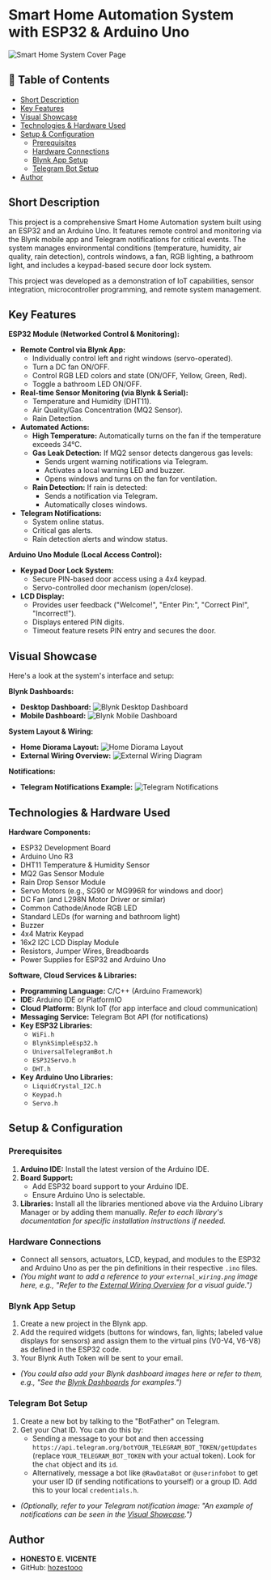 # Smart Home Automation System with ESP32 & Arduino Uno

![Smart Home System Cover Page](./assets/cover_page.png)

## 📝 Table of Contents
* [Short Description](#short-description)
* [Key Features](#key-features)
* [Visual Showcase](#visual-showcase)
* [Technologies & Hardware Used](#technologies--hardware-used)
* [Setup & Configuration](#setup--configuration)
  * [Prerequisites](#prerequisites)
  * [Hardware Connections](#hardware-connections)
  * [Blynk App Setup](#blynk-app-setup)
  * [Telegram Bot Setup](#telegram-bot-setup)
* [Author](#author)

## Short Description

This project is a comprehensive Smart Home Automation system built using an ESP32 and an Arduino Uno. It features remote control and monitoring via the Blynk mobile app and Telegram notifications for critical events. The system manages environmental conditions (temperature, humidity, air quality, rain detection), controls windows, a fan, RGB lighting, a bathroom light, and includes a keypad-based secure door lock system.

This project was developed as a demonstration of IoT capabilities, sensor integration, microcontroller programming, and remote system management.

## Key Features

**ESP32 Module (Networked Control & Monitoring):**
* **Remote Control via Blynk App:**
    * Individually control left and right windows (servo-operated).
    * Turn a DC fan ON/OFF.
    * Control RGB LED colors and state (ON/OFF, Yellow, Green, Red).
    * Toggle a bathroom LED ON/OFF.
* **Real-time Sensor Monitoring (via Blynk & Serial):**
    * Temperature and Humidity (DHT11).
    * Air Quality/Gas Concentration (MQ2 Sensor).
    * Rain Detection.
* **Automated Actions:**
    * **High Temperature:** Automatically turns on the fan if the temperature exceeds 34°C.
    * **Gas Leak Detection:** If MQ2 sensor detects dangerous gas levels:
        * Sends urgent warning notifications via Telegram.
        * Activates a local warning LED and buzzer.
        * Opens windows and turns on the fan for ventilation.
    * **Rain Detection:** If rain is detected:
        * Sends a notification via Telegram.
        * Automatically closes windows.
* **Telegram Notifications:**
    * System online status.
    * Critical gas alerts.
    * Rain detection alerts and window status.

**Arduino Uno Module (Local Access Control):**
* **Keypad Door Lock System:**
    * Secure PIN-based door access using a 4x4 keypad.
    * Servo-controlled door mechanism (open/close).
* **LCD Display:**
    * Provides user feedback ("Welcome!", "Enter Pin:", "Correct Pin!", "Incorrect!").
    * Displays entered PIN digits.
    * Timeout feature resets PIN entry and secures the door.

## Visual Showcase

Here's a look at the system's interface and setup:

**Blynk Dashboards:**
* **Desktop Dashboard:**
    ![Blynk Desktop Dashboard](./assets/blynk_desktop_dashboard.png)
* **Mobile Dashboard:**
    ![Blynk Mobile Dashboard](./assets/blynk_mobile_dashboard.png)

**System Layout & Wiring:**
* **Home Diorama Layout:**
    ![Home Diorama Layout](./assets/home_diorama_layout.png)
* **External Wiring Overview:**
    ![External Wiring Diagram](./assets/external_wiring.png)

**Notifications:**
* **Telegram Notifications Example:**
    ![Telegram Notifications](./assets/telegram_notifications.png)

## Technologies & Hardware Used

**Hardware Components:**
* ESP32 Development Board
* Arduino Uno R3
* DHT11 Temperature & Humidity Sensor
* MQ2 Gas Sensor Module
* Rain Drop Sensor Module
* Servo Motors (e.g., SG90 or MG996R for windows and door)
* DC Fan (and L298N Motor Driver or similar)
* Common Cathode/Anode RGB LED
* Standard LEDs (for warning and bathroom light)
* Buzzer
* 4x4 Matrix Keypad
* 16x2 I2C LCD Display Module
* Resistors, Jumper Wires, Breadboards
* Power Supplies for ESP32 and Arduino Uno

**Software, Cloud Services & Libraries:**
* **Programming Language:** C/C++ (Arduino Framework)
* **IDE:** Arduino IDE or PlatformIO
* **Cloud Platform:** Blynk IoT (for app interface and cloud communication)
* **Messaging Service:** Telegram Bot API (for notifications)
* **Key ESP32 Libraries:**
    * `WiFi.h`
    * `BlynkSimpleEsp32.h`
    * `UniversalTelegramBot.h`
    * `ESP32Servo.h`
    * `DHT.h`
* **Key Arduino Uno Libraries:**
    * `LiquidCrystal_I2C.h`
    * `Keypad.h`
    * `Servo.h`

## Setup & Configuration

### Prerequisites
1.  **Arduino IDE:** Install the latest version of the Arduino IDE.
2.  **Board Support:**
    * Add ESP32 board support to your Arduino IDE.
    * Ensure Arduino Uno is selectable.
3.  **Libraries:** Install all the libraries mentioned above via the Arduino Library Manager or by adding them manually. *Refer to each library's documentation for specific installation instructions if needed.*

### Hardware Connections
* Connect all sensors, actuators, LCD, keypad, and modules to the ESP32 and Arduino Uno as per the pin definitions in their respective `.ino` files.
* *(You might want to add a reference to your `external_wiring.png` image here, e.g., "Refer to the [External Wiring Overview](#visual-showcase) for a visual guide.")*

### Blynk App Setup
1.  Create a new project in the Blynk app.
2.  Add the required widgets (buttons for windows, fan, lights; labeled value displays for sensors) and assign them to the virtual pins (V0-V4, V6-V8) as defined in the ESP32 code.
3.  Your Blynk Auth Token will be sent to your email.
* *(You could also add your Blynk dashboard images here or refer to them, e.g., "See the [Blynk Dashboards](#visual-showcase) for examples.")*

### Telegram Bot Setup
1.  Create a new bot by talking to the "BotFather" on Telegram.
2.  Get your Chat ID. You can do this by:
    * Sending a message to your bot and then accessing `https://api.telegram.org/botYOUR_TELEGRAM_BOT_TOKEN/getUpdates` (replace `YOUR_TELEGRAM_BOT_TOKEN` with your actual token). Look for the `chat` object and its `id`.
    * Alternatively, message a bot like `@RawDataBot` or `@userinfobot` to get your user ID (if sending notifications to yourself) or a group ID. Add this to your local `credentials.h`.
* *(Optionally, refer to your Telegram notification image: "An example of notifications can be seen in the [Visual Showcase](#visual-showcase).")*

## Author
* **HONESTO E. VICENTE**
* GitHub: [hozestooo](https://github.com/hozestooo)
